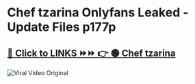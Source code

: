 
 # Chef tzarina Onlyfans Leaked - Update Files p177p

## <h2><a href="https://clipsfans.com/Chef_tzarina&ref=git">🔗 Click to LINKS ⏩⏩ 👉 🟢 Chef tzarina </a></h2>

<a href="https://clipsfans.com/Chef_tzarina&ref=git" rel="nofollow" data-target="animated-image.originalLink"><img src="https://i.ibb.co.com/xMMVF88/686577567.gif" alt="Viral Video Original" style="max-width: 100%; display: inline-block;" data-target="animated-image.originalImage"></a>

